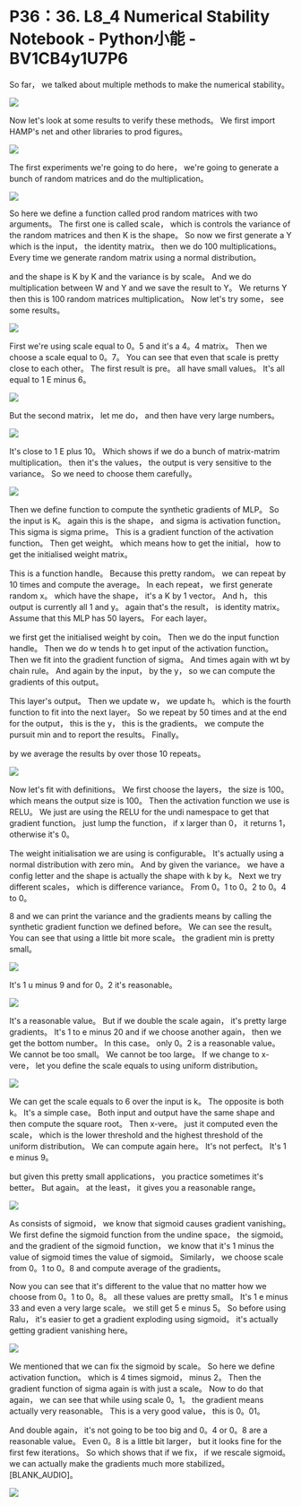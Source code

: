 # P36：36. L8_4 Numerical Stability Notebook - Python小能 - BV1CB4y1U7P6

 So far， we talked about multiple methods to make the numerical stability。

![](img/16177ed59913b0382135f1f068a74df9_1.png)

 Now let's look at some results to verify these methods。 We first import HAMP's net and other libraries to prod figures。

![](img/16177ed59913b0382135f1f068a74df9_3.png)

 The first experiments we're going to do here， we're going to generate a bunch of random matrices and do the multiplication。

![](img/16177ed59913b0382135f1f068a74df9_5.png)

 So here we define a function called prod random matrices with two arguments。 The first one is called scale， which is controls the variance of the random matrices and then K is the shape。 So now we first generate a Y which is the input， the identity matrix。 then we do 100 multiplications。 Every time we generate random matrix using a normal distribution。

 and the shape is K by K and the variance is by scale。 And we do multiplication between W and Y and we save the result to Y。 We returns Y then this is 100 random matrices multiplication。 Now let's try some， see some results。

![](img/16177ed59913b0382135f1f068a74df9_7.png)

 First we're using scale equal to 0。5 and it's a 4。4 matrix。 Then we choose a scale equal to 0。7。 You can see that even that scale is pretty close to each other。 The first result is pre。 all have small values。 It's all equal to 1 E minus 6。

![](img/16177ed59913b0382135f1f068a74df9_9.png)

 But the second matrix， let me do， and then have very large numbers。

![](img/16177ed59913b0382135f1f068a74df9_11.png)

 It's close to 1 E plus 10。 Which shows if we do a bunch of matrix-matrim multiplication。 then it's the values， the output is very sensitive to the variance。 So we need to choose them carefully。

![](img/16177ed59913b0382135f1f068a74df9_13.png)

 Then we define function to compute the synthetic gradients of MLP。 So the input is K。 again this is the shape， and sigma is activation function。 This sigma is sigma prime。 This is a gradient function of the activation function。 Then get weight。 which means how to get the initial， how to get the initialised weight matrix。

 This is a function handle。 Because this pretty random。 we can repeat by 10 times and compute the average。 In each repeat， we first generate random x。 which have the shape， it's a K by 1 vector。 And h， this output is currently all 1 and y。 again that's the result， is identity matrix。 Assume that this MLP has 50 layers。 For each layer。

 we first get the initialised weight by coin。 Then we do the input function handle。 Then we do w tends h to get input of the activation function。 Then we fit into the gradient function of sigma。 And times again with wt by chain rule。 And again by the input， by the y， so we can compute the gradients of this output。

 This layer's output。 Then we update w， we update h。 which is the fourth function to fit into the next layer。 So we repeat by 50 times and at the end for the output， this is the y， this is the gradients。 we compute the pursuit min and to report the results。 Finally。

 by we average the results by over those 10 repeats。

![](img/16177ed59913b0382135f1f068a74df9_15.png)

 Now let's fit with definitions。 We first choose the layers， the size is 100。 which means the output size is 100。 Then the activation function we use is RELU。 We just are using the RELU for the undi namespace to get that gradient function。 just lump the function， if x larger than 0， it returns 1， otherwise it's 0。

 The weight initialisation we are using is configurable。 It's actually using a normal distribution with zero min。 And by given the variance。 we have a config letter and the shape is actually the shape with k by k。 Next we try different scales， which is difference variance。 From 0。1 to 0。2 to 0。4 to 0。

8 and we can print the variance and the gradients means by calling the synthetic gradient function we defined before。 We can see the result。 You can see that using a little bit more scale。 the gradient min is pretty small。

![](img/16177ed59913b0382135f1f068a74df9_17.png)

 It's 1 u minus 9 and for 0。2 it's reasonable。

![](img/16177ed59913b0382135f1f068a74df9_19.png)

 It's a reasonable value。 But if we double the scale again， it's pretty large gradients。 It's 1 to e minus 20 and if we choose another again， then we get the bottom number。 In this case。 only 0。2 is a reasonable value。 We cannot be too small。 We cannot be too large。 If we change to x-vere， let you define the scale equals to using uniform distribution。





![](img/16177ed59913b0382135f1f068a74df9_21.png)

 We can get the scale equals to 6 over the input is k。 The opposite is both k。 It's a simple case。 Both input and output have the same shape and then compute the square root。 Then x-vere。 just it computed even the scale， which is the lower threshold and the highest threshold of the uniform distribution。 We can compute again here。 It's not perfect。 It's 1 e minus 9。

 but given this pretty small applications， you practice sometimes it's better。 But again。 at the least， it gives you a reasonable range。

![](img/16177ed59913b0382135f1f068a74df9_23.png)

 As consists of sigmoid， we know that sigmoid causes gradient vanishing。 We first define the sigmoid function from the undine space， the sigmoid。 and the gradient of the sigmoid function， we know that it's 1 minus the value of sigmoid times the value of sigmoid。 Similarly， we choose scale from 0。1 to 0。8 and compute average of the gradients。

 Now you can see that it's different to the value that no matter how we choose from 0。1 to 0。8。 all these values are pretty small。 It's 1 e minus 33 and even a very large scale。 we still get 5 e minus 5。 So before using Ralu， it's easier to get a gradient exploding using sigmoid。 it's actually getting gradient vanishing here。



![](img/16177ed59913b0382135f1f068a74df9_25.png)

 We mentioned that we can fix the sigmoid by scale。 So here we define activation function。 which is 4 times sigmoid， minus 2。 Then the gradient function of sigma again is with just a scale。 Now to do that again， we can see that while using scale 0。1。 the gradient means actually very reasonable。 This is a very good value， this is 0。01。

 And double again， it's not going to be too big and 0。4 or 0。8 are a reasonable value。 Even 0。8 is a little bit larger， but it looks fine for the first few iterations。 So which shows that if we fix， if we rescale sigmoid。 we can actually make the gradients much more stabilized。 [BLANK_AUDIO]。





![](img/16177ed59913b0382135f1f068a74df9_27.png)